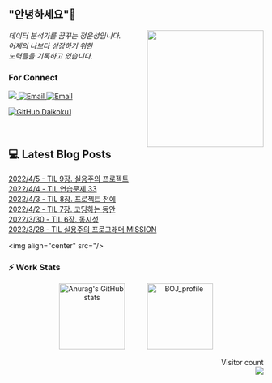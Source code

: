 
<h2> "안녕하세요"👋 </h2>
<img align='right' src="https://user-images.githubusercontent.com/50973778/144942576-b2f10b31-e628-43e4-b7da-3cc2144a5b73.gif" width="230">
<p><em> 데이터 분석가를 꿈꾸는 정윤성입니다.</br> 어제의 나보다 성장하기 위한 </br> 노력들을 기록하고 있습니다.</em></p>

### For Connect
<a href="https://blog.naver.com/jjys9047" target="_blank"><img src="https://img.shields.io/badge/-BLOG-brightgreen?style=flat-square&logo=Bloglovin&logoColor=white">
<a href="https://mail.google.com/mail/?view=cm&amp;fs=1&amp;to=jys9047@gmail.com" target="_blank"><img src="https://img.shields.io/badge/-Gmail-c14438?style=flat-square&logo=Gmail&logoColor=white" alt="Email">
<a href="mailto:jjys9047@naver.com" target="_blank"><img src="https://img.shields.io/badge/-Naver-brightgreen?style=flat-square&logo=Naver&logoColor=white" alt="Email">

[![GitHub Daikoku1](https://img.shields.io/github/followers/Daikoku1?label=follow&style=social)](https://github.com/Daikoku1)

</br>

## 💻 Latest Blog Posts
[2022/4/5 - TIL 9장. 실용주의 프로젝트](https://blog.naver.com/jjys9047/222692879276) <br>
[2022/4/4 - TIL 연습문제 33](https://blog.naver.com/jjys9047/222691843427) <br>
[2022/4/3 - TIL 8장. 프로젝트 전에](https://blog.naver.com/jjys9047/222690833902) <br>
[2022/4/2 - TIL 7장. 코딩하는 동안](https://blog.naver.com/jjys9047/222690146499) <br>
[2022/3/30 - TIL 6장. 동시성](https://blog.naver.com/jjys9047/222687481194) <br>
[2022/3/28 - TIL 실용주의 프로그래머 MISSION](https://blog.naver.com/jjys9047/222685611964) <br>

<img align="center" src="/>

### ⚡ Work Stats
<p align = 'center'>
  <img src="https://github-readme-stats.vercel.app/api?username=Daikoku1&show_icons=true&theme=midnight-purple" alt="Anurag's GitHub stats" height="130" hspace="20"/>
  <img src="http://mazassumnida.wtf/api/v2/generate_badge?boj=jys9047" alt="BOJ_profile" height="130" hspace="20"/>
</p>

<p align="right"> 
  Visitor count<br>
  <img src="https://profile-counter.glitch.me/Daikoku1/count.svg" />
</p>
